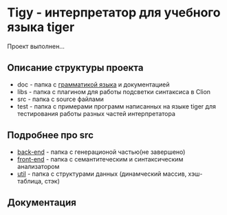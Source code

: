 # Tigy - интерпретатор для учебного языка tiger
Проект выполнен...

## Описание структуры проекта
* doc - папка с [грамматикой языка](https://github.com/DarkSoulEater/tigy/blob/main/doc/grammar.txt) и документацией
* libs - папка с плагином для работы подсветки синтаксиса в Clion
* src - папка с source файлами
* test - папка с примерами программ написанных на языке tiger для тестирования работы разных частей интерпретатора

## Подробнее про src
* [back-end](https://github.com/DarkSoulEater/tigy/tree/main/src/back-end) - папка с генерационой частью(не завершено)
* [front-end](https://github.com/DarkSoulEater/tigy/tree/main/src/front-end) - папка с семантитеческим и синтаксическим анализатором
* [util](https://github.com/DarkSoulEater/tigy/tree/main/src/util) - папка с структурами данных (динамческий массив, хэш-таблица, стэк)

## Документация
